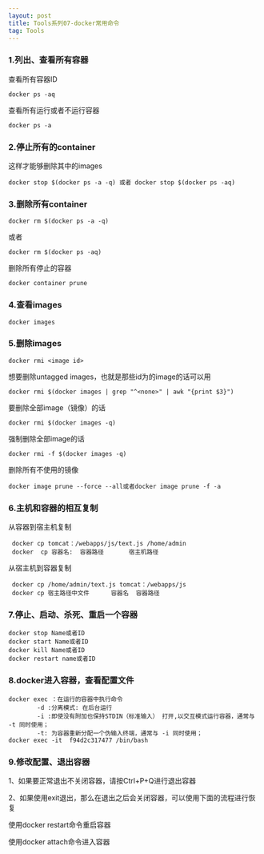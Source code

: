 ```yaml
---
layout: post
title: Tools系列07-docker常用命令
tag: Tools
---
```


### 1.列出、查看所有容器

查看所有容器ID

```
docker ps -aq
```

查看所有运行或者不运行容器

```
docker ps -a
```

### 2.停止所有的container

这样才能够删除其中的images

```
docker stop $(docker ps -a -q) 或者 docker stop $(docker ps -aq) 
```

### 3.删除所有container

```
docker rm $(docker ps -a -q) 
```

或者

```
docker rm $(docker ps -aq) 
```
删除所有停止的容器
```
docker container prune
```

### 4.查看images

```
docker images
```

### 5.删除images

```
docker rmi <image id>
```

想要删除untagged images，也就是那些id为的image的话可以用
```
docker rmi $(docker images | grep "^<none>" | awk "{print $3}")
```
要删除全部image（镜像）的话
```
docker rmi $(docker images -q)
```
强制删除全部image的话
```
docker rmi -f $(docker images -q)
```

删除所有不使用的镜像
```
docker image prune --force --all或者docker image prune -f -a
```

### 6.主机和容器的相互复制

从容器到宿主机复制
```
 docker cp tomcat：/webapps/js/text.js /home/admin
 docker  cp 容器名:  容器路径       宿主机路径         
```
从宿主机到容器复制
```
 docker cp /home/admin/text.js tomcat：/webapps/js
 docker cp 宿主路径中文件      容器名  容器路径   
```

### 7.停止、启动、杀死、重启一个容器

```
docker stop Name或者ID  
docker start Name或者ID  
docker kill Name或者ID  
docker restart name或者ID
```
### 8.docker进入容器，查看配置文件

```
docker exec ：在运行的容器中执行命令
        -d :分离模式: 在后台运行
        -i :即使没有附加也保持STDIN（标准输入） 打开,以交互模式运行容器，通常与 -t 同时使用；
        -t: 为容器重新分配一个伪输入终端，通常与 -i 同时使用；
docker exec -it  f94d2c317477 /bin/bash
```

### 9.修改配置、退出容器

1、如果要正常退出不关闭容器，请按Ctrl+P+Q进行退出容器

2、如果使用exit退出，那么在退出之后会关闭容器，可以使用下面的流程进行恢复

使用docker restart命令重启容器

使用docker attach命令进入容器
